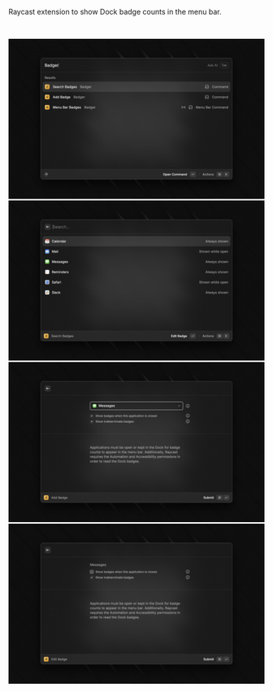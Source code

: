 Raycast extension to show Dock badge counts in the menu bar.

<br>

![](/metadata/screenshot-1.png)
![](/metadata/screenshot-2.png)
![](/metadata/screenshot-3.png)
![](/metadata/screenshot-4.png)
